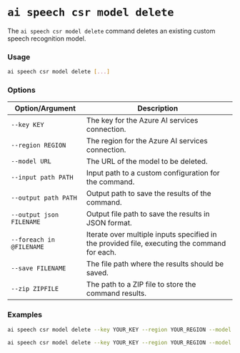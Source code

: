 # `ai speech csr model delete`

The `ai speech csr model delete` command deletes an existing custom speech recognition model.

### Usage
``` bash
ai speech csr model delete [...]
```

### Options
| Option/Argument               | Description                                                                                          |
|-------------------------------|------------------------------------------------------------------------------------------------------|
| `--key KEY`                     | The key for the Azure AI services connection.                                                        |
| `--region REGION`               | The region for the Azure AI services connection.                                                     |
| `--model URL`                   | The URL of the model to be deleted.                                                                  |
| `--input path PATH`             | Input path to a custom configuration for the command.                                                |
| `--output path PATH`            | Output path to save the results of the command.                                                      |
| `--output json FILENAME`        | Output file path to save the results in JSON format.                                                 |
| `--foreach in @FILENAME`        | Iterate over multiple inputs specified in the provided file, executing the command for each.         |
| `--save FILENAME`               | The file path where the results should be saved.                                                     |
| `--zip ZIPFILE`                 | The path to a ZIP file to store the command results.                                                 |

### Examples

``` bash title="Delete a custom speech recognition model"
ai speech csr model delete --key YOUR_KEY --region YOUR_REGION --model URL_OF_THE_MODEL
```

``` bash title="Delete a custom speech recognition model and save the output to a specific path"
ai speech csr model delete --key YOUR_KEY --region YOUR_REGION --model URL_OF_THE_MODEL --output path OUTPUT_PATH
```
